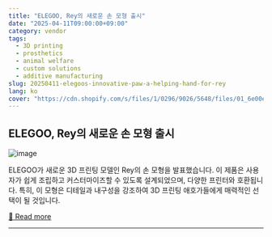 ```yaml
---
title: "ELEGOO, Rey의 새로운 손 모형 출시"
date: "2025-04-11T09:00:00+09:00"
category: vendor
tags:
  - 3D printing
  - prosthetics
  - animal welfare
  - custom solutions
  - additive manufacturing
slug: 20250411-elegoos-innovative-paw-a-helping-hand-for-rey
lang: ko
cover: "https://cdn.shopify.com/s/files/1/0296/9026/5648/files/01_6e00ebe1-6978-4515-9dae-a5e692253e01_480x480.png?v=1744361628"
---
```


## ELEGOO, Rey의 새로운 손 모형 출시
![image](https://cdn.shopify.com/s/files/1/0296/9026/5648/files/01_6e00ebe1-6978-4515-9dae-a5e692253e01_480x480.png?v=1744361628)

ELEGOO가 새로운 3D 프린팅 모델인 Rey의 손 모형을 발표했습니다. 이 제품은 사용자가 쉽게 조립하고 커스터마이즈할 수 있도록 설계되었으며, 다양한 프린터와 호환됩니다. 특히, 이 모형은 디테일과 내구성을 강조하여 3D 프린팅 애호가들에게 매력적인 선택이 될 것입니다.

[🔗 Read more](https://www.elegoo.com/blogs/news/elegoo-gives-a-hand-rey-s-new-paw)

---